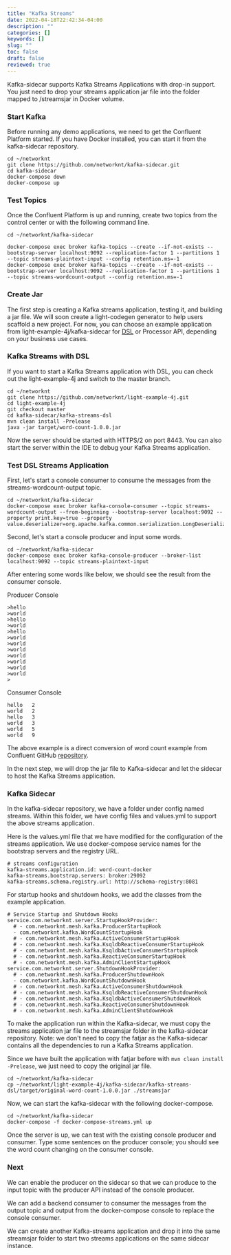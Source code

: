 ```yaml
---
title: "Kafka Streams"
date: 2022-04-18T22:42:34-04:00
description: ""
categories: []
keywords: []
slug: ""
toc: false
draft: false
reviewed: true
---
```


Kafka-sidecar supports Kafka Streams Applications with drop-in support. You just need to drop your streams application jar file into the folder mapped to /streamsjar in Docker volume. 

### Start Kafka

Before running any demo applications, we need to get the Confluent Platform started. If you have Docker installed, you can start it from the kafka-sidecar repository. 

```
cd ~/networknt
git clone https://github.com/networknt/kafka-sidecar.git
cd kafka-sidecar
docker-compose down
docker-compose up
```

### Test Topics

Once the Confluent Platform is up and running, create two topics from the control center or with the following command line. 

```
cd ~/networknt/kafka-sidecar

docker-compose exec broker kafka-topics --create --if-not-exists --bootstrap-server localhost:9092 --replication-factor 1 --partitions 1 --topic streams-plaintext-input --config retention.ms=-1
docker-compose exec broker kafka-topics --create --if-not-exists --bootstrap-server localhost:9092 --replication-factor 1 --partitions 1 --topic streams-wordcount-output --config retention.ms=-1
```

### Create Jar

The first step is creating a Kafka streams application, testing it, and building a jar file. We will soon create a light-codegen generator to help users scaffold a new project. For now, you can choose an example application from light-example-4j/kafka-sidecar for [DSL][] or Processor API, depending on your business use cases. 


### Kafka Streams with DSL

If you want to start a Kafka Streams application with DSL, you can check out the light-example-4j and switch to the master branch. 


```
cd ~/networknt
git clone https://github.com/networknt/light-example-4j.git
cd light-example-4j
git checkout master
cd kafka-sidecar/kafka-streams-dsl
mvn clean install -Prelease
java -jar target/word-count-1.0.0.jar
```

Now the server should be started with HTTPS/2 on port 8443. You can also start the server within the IDE to debug your Kafka Streams application. 


### Test DSL Streams Application

First, let's start a console consumer to consume the messages from the streams-wordcount-output topic. 


```
cd ~/networknt/kafka-sidecar
docker-compose exec broker kafka-console-consumer --topic streams-wordcount-output --from-beginning --bootstrap-server localhost:9092 --property print.key=true --property value.deserializer=org.apache.kafka.common.serialization.LongDeserializer
```

Second, let's start a console producer and input some words. 

```
cd ~/networknt/kafka-sidecar
docker-compose exec broker kafka-console-producer --broker-list localhost:9092 --topic streams-plaintext-input
```

After entering some words like below, we should see the result from the consumer console. 


Producer Console

```
>hello
>world
>hello
>world
>hello
>world
>world
>world
>world
>world
>world
>world
>
```

Consumer Console

```
hello	2
world	2
hello	3
world	3
world	5
world	9
```

The above example is a direct conversion of word count example from Confluent GitHub [repository](https://github.com/confluentinc/kafka-streams-examples/blob/7.0.0-post/src/main/java/io/confluent/examples/streams/WordCountLambdaExample.java). 

In the next step, we will drop the jar file to Kafka-sidecar and let the sidecar to host the Kafka Streams application. 

### Kafka Sidecar

In the kafka-sidecar repository, we have a folder under config named streams. Within this folder, we have config files and values.yml to support the above streams application. 

Here is the values.yml file that we have modified for the configuration of the streams application. We use docker-compose service names for the bootstrap servers and the registry URL. 

```
# streams configuration
kafka-streams.application.id: word-count-docker
kafka-streams.bootstrap.servers: broker:29092
kafka-streams.schema.registry.url: http://schema-registry:8081

```

For startup hooks and shutdown hooks, we add the classes from the example application. 

```
# Service Startup and Shutdown Hooks
service.com.networknt.server.StartupHookProvider:
  # - com.networknt.mesh.kafka.ProducerStartupHook
  - com.networknt.kafka.WordCountStartupHook
  # - com.networknt.mesh.kafka.ActiveConsumerStartupHook
  # - com.networknt.mesh.kafka.KsqldbReactiveConsumerStartupHook
  # - com.networknt.mesh.kafka.KsqldbActiveConsumerStartupHook
  # - com.networknt.mesh.kafka.ReactiveConsumerStartupHook
  # - com.networknt.mesh.kafka.AdminClientStartupHook
service.com.networknt.server.ShutdownHookProvider:
  # - com.networknt.mesh.kafka.ProducerShutdownHook
  - com.networknt.kafka.WordCountShutdownHook
  # - com.networknt.mesh.kafka.ActiveConsumerShutdownHook
  # - com.networknt.mesh.kafka.KsqldbReactiveConsumerShutdownHook
  # - com.networknt.mesh.kafka.KsqldbActiveConsumerShutdownHook
  # - com.networknt.mesh.kafka.ReactiveConsumerShutdownHook
  # - com.networknt.mesh.kafka.AdminClientShutdownHook

```

To make the application run within the Kafka-sidecar, we must copy the streams application jar file to the streamsjar folder in the kafka-sidecar repository. Note: we don't need to copy the fatjar as the Kafka-sidecar contains all the dependencies to run a Kafka Streams application. 

Since we have built the application with fatjar before with `mvn clean install -Prelease`, we just need to copy the original jar file. 

```
cd ~/networknt/kafka-sidecar
cp ~/networknt/light-example-4j/kafka-sidecar/kafka-streams-dsl/target/original-word-count-1.0.0.jar ./streamsjar
```

Now, we can start the kafka-sidecar with the following docker-compose.

```
cd ~/networknt/kafka-sidecar
docker-compose -f docker-compose-streams.yml up
```

Once the server is up, we can test with the existing console producer and consumer. Type some sentences on the producer console; you should see the word count changing on the consumer console. 

### Next

We can enable the producer on the sidecar so that we can produce to the input topic with the producer API instead of the console producer. 

We can add a backend consumer to consumer the messages from the output topic and output from the docker-compose console to replace the console consumer. 

We can create another Kafka-streams application and drop it into the same streamsjar folder to start two streams applications on the same sidecar instance.  


[DSL]: https://github.com/networknt/light-example-4j/tree/master/kafka-sidecar/kafka-streams-dsl

